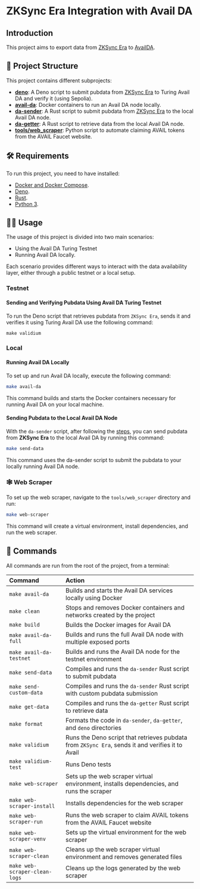 # ZKSync Era Integration with Avail DA

## Introduction

This project aims to export data from [ZKSync Era](https://github.com/matter-labs/zksync-era) to [AvailDA](https://www.availproject.org/da).

## 🚀 Project Structure

This project contains different subprojects:

- **[deno](./deno/)**: A Deno script to submit pubdata from [ZKSync Era](https://github.com/matter-labs/zksync-era) to Turing Avail DA and verify it (using Sepolia).
- **[avail-da](./avail-da/)**: Docker containers to run an Avail DA node locally.
- **[da-sender](./da-sender/)**: A Rust script to submit pubdata from [ZKSync Era](https://github.com/matter-labs/zksync-era) to the local Avail DA node.
- **[da-getter](./da-getter/)**: A Rust script to retrieve data from the local Avail DA node.
- **[tools/web_scraper](./tools/web_scraper/)**: Python script to automate claiming AVAIL tokens from the AVAIL Faucet website.

## 🛠 Requirements

To run this project, you need to have installed:

- [Docker and Docker Compose](https://www.docker.com/products/docker-desktop).
- [Deno](https://deno.com).
- [Rust](https://www.rust-lang.org/tools/install).
- [Python 3](https://www.python.org/downloads/).

## 👨‍💻 Usage

The usage of this project is divided into two main scenarios:

- Using the Avail DA Turing Testnet
- Running Avail DA locally.

Each scenario provides different ways to interact with the data availability layer, either through a public testnet or a local setup.

### Testnet

#### Sending and Verifying Pubdata Using Avail DA Turing Testnet

To run the Deno script that retrieves pubdata from `ZKSync Era`, sends it and verifies it using Turing Avail DA use the following command:
```
make validium
```

### Local
#### Running Avail DA Locally

To set up and run Avail DA locally, execute the following command:
```sh
make avail-da
```
This command builds and starts the Docker containers necessary for running Avail DA on your local machine.

#### Sending Pubdata to the Local Avail DA Node

With the `da-sender` script, after following the [steps](./da-sender/README.md), you can send pubdata from **ZKSync Era** to the local Avail DA by running this command:

```sh
make send-data
```
This command uses the da-sender script to submit the pubdata to your locally running Avail DA node.

### 🕸️ Web Scraper

To set up the web scraper, navigate to the `tools/web_scraper` directory and run:

```sh
make web-scraper
```

This command will create a virtual environment, install dependencies, and run the web scraper.

## 🧞 Commands

All commands are run from the root of the project, from a terminal:

| Command              | Action                                                                      |
| :------------------- | :-------------------------------------------------------------------------- |
| `make avail-da`      | Builds and starts the Avail DA services locally using Docker                |
| `make clean`         | Stops and removes Docker containers and networks created by the project     |
| `make build`         | Builds the Docker images for Avail DA                                       |
| `make avail-da-full` | Builds and runs the full Avail DA node with multiple exposed ports          |
| `make avail-da-testnet` | Builds and runs the Avail DA node for the testnet environment               |
| `make send-data`     | Compiles and runs the `da-sender` Rust script to submit pubdata             |
| `make send-custom-data` | Compiles and runs the `da-sender` Rust script with custom pubdata submission |
| `make get-data`      | Compiles and runs the `da-getter` Rust script to retrieve data              |
| `make format`        | Formats the code in `da-sender`, `da-getter`, and `deno` directories        |
| `make validium`      | Runs the Deno script that retrieves pubdata from `ZKSync Era`, sends it and verifies it to Avail   |
| `make validium-test`        | Runs Deno tests |
| `make web-scraper`              | Sets up the web scraper virtual environment, installs dependencies, and runs the scraper       |
| `make web-scraper-install`      | Installs dependencies for the web scraper             |
| `make web-scraper-run`          | Runs the web scraper to claim AVAIL tokens from the AVAIL Faucet website                         |
| `make web-scraper-venv`         | Sets up the virtual environment for the web scraper                                             |
| `make web-scraper-clean`        | Cleans up the web scraper virtual environment and removes generated files                        |
| `make web-scraper-clean-logs`   | Cleans up the logs generated by the web scraper                                                   |
